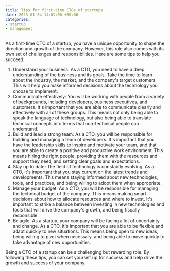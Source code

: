 ```yaml
---
title: Tips for first-time CTOs of startups
date: 2023-01-04 14:01:00 +00:00
categories:
- startup
- management
---
```


As a first-time CTO of a startup, you have a unique opportunity to shape the direction and growth of the company. However, this role also comes with its own set of challenges and responsibilities. Here are some tips to help you succeed:

1. Understand your business: As a CTO, you need to have a deep understanding of the business and its goals. Take the time to learn about the industry, the market, and the company's target customers. This will help you make informed decisions about the technology you choose to implement.
2. Communicate effectively: You will be working with people from a variety of backgrounds, including developers, business executives, and customers. It's important that you are able to communicate clearly and effectively with all of these groups. This means not only being able to speak the language of technology, but also being able to translate technical concepts into terms that non-technical people can understand.
3. Build and lead a strong team: As a CTO, you will be responsible for building and managing a team of developers. It's important that you have the leadership skills to inspire and motivate your team, and that you are able to create a positive and productive work environment. This means hiring the right people, providing them with the resources and support they need, and setting clear goals and expectations.
4. Stay up to date: The field of technology is constantly evolving. As a CTO, it's important that you stay current on the latest trends and developments. This means staying informed about new technologies, tools, and practices, and being willing to adopt them when appropriate.
5. Manage your budget: As a CTO, you will be responsible for managing the technical budget of the company. This means making smart decisions about how to allocate resources and where to invest. It's important to strike a balance between investing in new technologies and tools that will drive the company's growth, and being fiscally responsible.
6. Be agile: As a startup, your company will be facing a lot of uncertainty and change. As a CTO, it's important that you are able to be flexible and adapt quickly to new situations. This means being open to new ideas, being willing to pivot when necessary, and being able to move quickly to take advantage of new opportunities.

Being a CTO of a startup can be a challenging but rewarding role. By following these tips, you can set yourself up for success and help drive the growth and success of your company.